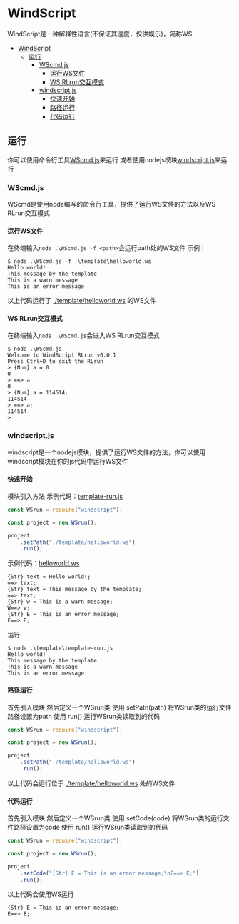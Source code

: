 # WindScript

WindScript是一种解释性语言(不保证其速度，仅供娱乐)，简称WS

- [WindScript](#WindScript)
    - [运行](#运行)
        - [WScmd.js](#wscmdjs)
            - [运行WS文件](#运行ws文件)
            - [WS RLrun交互模式](#ws-rlrun交互模式)
        - [windscript.js](#windscriptjs)
            - [快速开始](#快速开始)
            - [路径运行](#路径运行)
            - [代码运行](#代码运行)


## 运行

你可以使用命令行工具[WScmd.js](#wscmdjs)来运行
或者使用nodejs模块[windscript.js](#windscriptjs)来运行

### WScmd.js

WScmd是使用node编写的命令行工具，提供了运行WS文件的方法以及WS RLrun交互模式

#### 运行WS文件

在终端输入`node .\WScmd.js -f <path>`会运行path处的WS文件
示例：

```console
$ node .\WScmd.js -f .\template\helloworld.ws
Hello world!
This message by the template
This is a warn message      
This is an error message 
```

以上代码运行了 [./template/helloworld.ws](./template/helloworld.ws) 的WS文件

#### WS RLrun交互模式

在终端输入`node .\WScmd.js`会进入WS RLrun交互模式
```console
$ node .\WScmd.js
Welcome to WindScript RLrun v0.0.1
Press Ctrl+D to exit the RLrun
> {Num} a = 0
0
> ==> a
0
> {Num} a = 114514;
114514
> ==> a;
114514
>
```

### windscript.js

windscript是一个nodejs模块，提供了运行WS文件的方法，你可以使用windscript模块在你的js代码中运行WS文件

#### 快速开始

模块引入方法
示例代码：[template-run.js](./template/template-run.js)

```js
const WSrun = require("windscript");

const project = new WSrun();

project
    .setPath("./template/helloworld.ws")
    .run();
```

示例代码：[helloworld.ws](./template/helloworld.ws)

```windscript
{Str} text = Hello world!;
==> text;
{Str} text = This message by the template;
==> text;
{Str} w = This is a warn message;
W==> w;
{Str} E = This is an error message;
E==> E;
```

运行

```console
$ node .\template\template-run.js
Hello world!
This message by the template
This is a warn message      
This is an error message
```

#### 路径运行

首先引入模块
然后定义一个WSrun类
使用 setPatn(path) 将WSrun类的运行文件路径设置为path
使用 run() 运行WSrun类读取到的代码

```js
const WSrun = require("windscript");

const project = new WSrun();

project
    .setPath("./template/helloworld.ws")
    .run();
```

以上代码会运行位于 [./template/helloworld.ws](./template/helloworld.ws) 处的WS文件

#### 代码运行

首先引入模块
然后定义一个WSrun类
使用 setCode(code) 将WSrun类的运行文件路径设置为code
使用 run() 运行WSrun类读取到的代码

```js
const WSrun = require("windscript");

const project = new WSrun();

project
    .setCode("{Str} E = This is an error message;\nE==> E;")
    .run();
```

以上代码会使用WS运行

```windscript
{Str} E = This is an error message;
E==> E;
```
